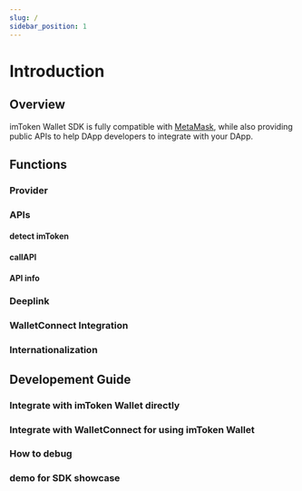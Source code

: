 ```yaml
---
slug: /
sidebar_position: 1
---
```


# Introduction

## Overview

imToken Wallet SDK is fully compatible with [MetaMask](https://metamask.io/), while also providing public APIs to help DApp developers to integrate with your DApp.

## Functions

### Provider

### APIs

#### detect imToken

#### callAPI

#### API info

### Deeplink

### WalletConnect Integration

### Internationalization

## Developement Guide

### Integrate with imToken Wallet directly

### Integrate with WalletConnect for using imToken Wallet

### How to debug

### demo for SDK showcase
